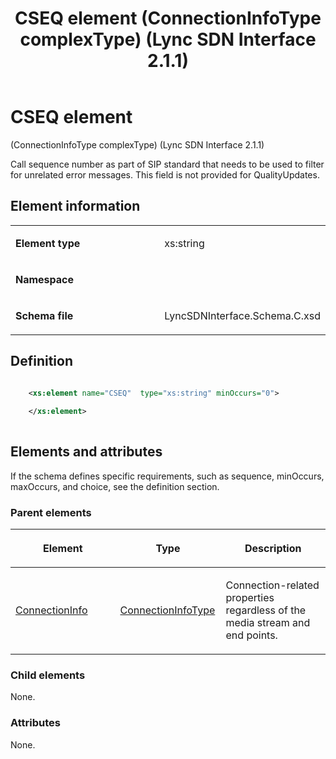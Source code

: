 ﻿---
title: CSEQ element (ConnectionInfoType complexType) (Lync SDN Interface 2.1.1)
TOCTitle: CSEQ element
ms:assetid: 9cd658b4-47b7-9ea7-8193-8dd0b095fa5d
ms:mtpsurl: https://msdn.microsoft.com/library/Dn912705(v=office.15)
ms:contentKeyID: 64126875
ms.date: 02/16/2015
mtps_version: v=office.15
dev_langs:
- xml
---

# CSEQ element 

(ConnectionInfoType complexType) (Lync SDN Interface 2.1.1)

Call sequence number as part of SIP standard that needs to be used to filter for unrelated error messages. This field is not provided for QualityUpdates.


## Element information

<table>
<colgroup>
<col style="width: 50%" />
<col style="width: 50%" />
</colgroup>
<tbody>
<tr class="odd">
<td><p><strong>Element type</strong></p></td>
<td><p>xs:string</p></td>
</tr>
<tr class="even">
<td><p><strong>Namespace</strong></p></td>
<td><p></p></td>
</tr>
<tr class="odd">
<td><p><strong>Schema file</strong></p></td>
<td><p>LyncSDNInterface.Schema.C.xsd</p></td>
</tr>
</tbody>
</table>


## Definition

```xml

    <xs:element name="CSEQ"  type="xs:string" minOccurs="0">
    
    </xs:element>
  
```

## Elements and attributes

If the schema defines specific requirements, such as sequence, minOccurs, maxOccurs, and choice, see the definition section.

### Parent elements

<table>
<colgroup>
<col style="width: 33%" />
<col style="width: 33%" />
<col style="width: 33%" />
</colgroup>
<thead>
<tr class="header">
<th><p>Element</p></th>
<th><p>Type</p></th>
<th><p>Description</p></th>
</tr>
</thead>
<tbody>
<tr class="odd">
<td><p><a href="connectioninfo-element-messagetype-complextype-lync-sdn-interface-2-1-1.md">ConnectionInfo</a></p></td>
<td><p><a href="connectioninfotype-complextype-lync-sdn-interface-2-1-1.md">ConnectionInfoType</a></p></td>
<td><p>Connection-related properties regardless of the media stream and end points.</p></td>
</tr>
</tbody>
</table>


### Child elements

None.

### Attributes

None.

